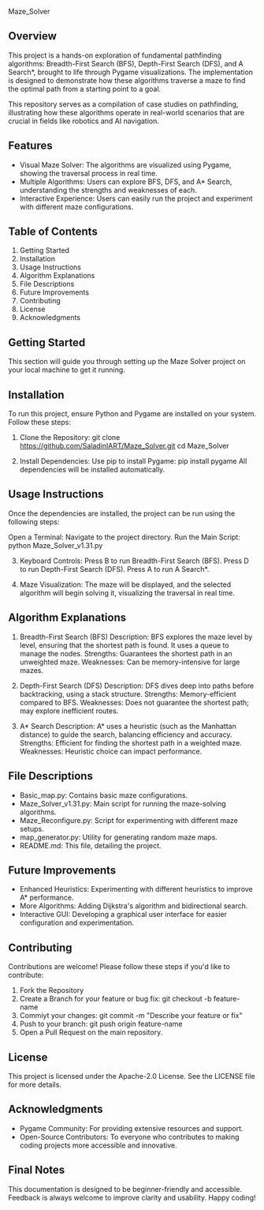 Maze_Solver

Overview
--------
This project is a hands-on exploration of fundamental pathfinding algorithms: Breadth-First Search (BFS), Depth-First Search (DFS), and A Search*, brought to life through Pygame visualizations. The implementation is designed to demonstrate how these algorithms traverse a maze to find the optimal path from a starting point to a goal.

This repository serves as a compilation of case studies on pathfinding, illustrating how these algorithms operate in real-world scenarios that are crucial in fields like robotics and AI navigation.

Features
--------
  * Visual Maze Solver: The algorithms are visualized using Pygame, showing the traversal process in real time.
  * Multiple Algorithms: Users can explore BFS, DFS, and A* Search, understanding the strengths and weaknesses of each.
  * Interactive Experience: Users can easily run the project and experiment with different maze configurations.

Table of Contents
-----------------
  1. Getting Started
  2. Installation
  3. Usage Instructions
  4. Algorithm Explanations
  5. File Descriptions
  6. Future Improvements
  7. Contributing
  8. License
  9. Acknowledgments
    
Getting Started
---------------
This section will guide you through setting up the Maze Solver project on your local machine to get it running.

Installation
------------
To run this project, ensure Python and Pygame are installed on your system. Follow these steps:

1. Clone the Repository:
    git clone https://github.com/SaladinIART/Maze_Solver.git
    cd Maze_Solver

2. Install Dependencies: Use pip to install Pygame:
    pip install pygame
All dependencies will be installed automatically.

Usage Instructions
------------------
Once the dependencies are installed, the project can be run using the following steps:

Open a Terminal: Navigate to the project directory.
  Run the Main Script:
    python Maze_Solver_v1.31.py

3. Keyboard Controls:
  Press B to run Breadth-First Search (BFS).
  Press D to run Depth-First Search (DFS).
  Press A to run A Search*.

4. Maze Visualization: The maze will be displayed, and the selected algorithm will begin solving it, visualizing the traversal in real time.

Algorithm Explanations
----------------------
  1. Breadth-First Search (BFS)
    Description: BFS explores the maze level by level, ensuring that the shortest path is found. It uses a queue to manage the nodes.
    Strengths: Guarantees the shortest path in an unweighted maze.
    Weaknesses: Can be memory-intensive for large mazes.

  3. Depth-First Search (DFS)
    Description: DFS dives deep into paths before backtracking, using a stack structure.
    Strengths: Memory-efficient compared to BFS.
    Weaknesses: Does not guarantee the shortest path; may explore inefficient routes.
  
  4. A* Search
    Description: A* uses a heuristic (such as the Manhattan distance) to guide the search, balancing efficiency and accuracy.
    Strengths: Efficient for finding the shortest path in a weighted maze.
    Weaknesses: Heuristic choice can impact performance.

File Descriptions
-----------------
  * Basic_map.py: Contains basic maze configurations.
  * Maze_Solver_v1.31.py: Main script for running the maze-solving algorithms.
  * Maze_Reconfigure.py: Script for experimenting with different maze setups.
  * map_generator.py: Utility for generating random maze maps.
  * README.md: This file, detailing the project.

Future Improvements
-------------------
  * Enhanced Heuristics: Experimenting with different heuristics to improve A* performance.
  * More Algorithms: Adding Dijkstra's algorithm and bidirectional search.
  * Interactive GUI: Developing a graphical user interface for easier configuration and experimentation.

Contributing
------------
Contributions are welcome! Please follow these steps if you'd like to contribute:

  1. Fork the Repository
  2. Create a Branch for your feature or bug fix:
     git checkout -b feature-name
  3. Commiyt your changes:
     git commit -m "Describe your feature or fix"
  4. Push to your branch:
     git push origin feature-name
  5. Open a Pull Request on the main repository.

License
-------
This project is licensed under the Apache-2.0 License. See the LICENSE file for more details.

Acknowledgments
---------------
  * Pygame Community: For providing extensive resources and support.
  * Open-Source Contributors: To everyone who contributes to making coding projects more accessible and innovative.

Final Notes
-----------
This documentation is designed to be beginner-friendly and accessible. Feedback is always welcome to improve clarity and usability. Happy coding!

